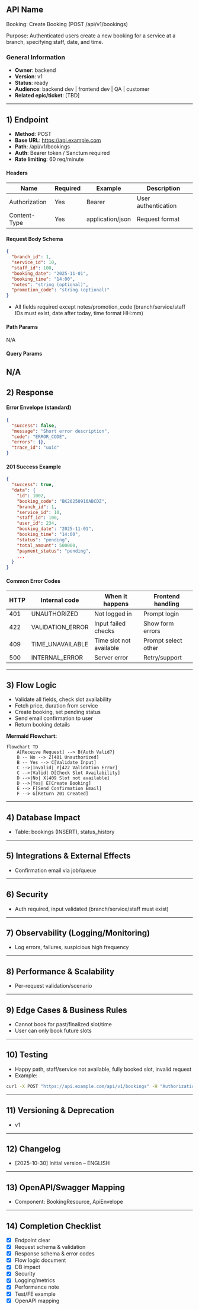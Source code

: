 ## API Name
Booking: Create Booking (POST /api/v1/bookings)

Purpose: Authenticated users create a new booking for a service at a branch, specifying staff, date, and time.

### General Information
- **Owner**: backend
- **Version**: v1
- **Status**: ready
- **Audience**: backend dev | frontend dev | QA | customer
- **Related epic/ticket**: [TBD]

---
## 1) Endpoint
- **Method**: POST
- **Base URL**: https://api.example.com
- **Path**: /api/v1/bookings
- **Auth**: Bearer token / Sanctum required
- **Rate limiting**: 60 req/minute

#### Headers
| Name           | Required | Example               | Description             |
|----------------|----------|----------------------|-------------------------|
| Authorization  | Yes      | Bearer <token>       | User authentication     |
| Content-Type   | Yes      | application/json     | Request format          |

#### Request Body Schema
```json
{
  "branch_id": 1,
  "service_id": 10,
  "staff_id": 100,
  "booking_date": "2025-11-01",
  "booking_time": "14:00",
  "notes": "string (optional)",
  "promotion_code": "string (optional)"
}
```
- All fields required except notes/promotion_code (branch/service/staff IDs must exist, date after today, time format HH:mm)

#### Path Params
N/A
#### Query Params
N/A
---
## 2) Response
#### Error Envelope (standard)
```json
{
  "success": false,
  "message": "Short error description",
  "code": "ERROR_CODE",
  "errors": {},
  "trace_id": "uuid"
}
```
#### 201 Success Example
```json
{
  "success": true,
  "data": {
    "id": 1002,
    "booking_code": "BK20250916ABCDZ",
    "branch_id": 1,
    "service_id": 10,
    "staff_id": 100,
    "user_id": 234,
    "booking_date": "2025-11-01",
    "booking_time": "14:00",
    "status": "pending",
    "total_amount": 500000,
    "payment_status": "pending",
    ...
  }
}
```
#### Common Error Codes
| HTTP | Internal code     | When it happens                        | Frontend handling       |
|------|-------------------|----------------------------------------|------------------------|
| 401  | UNAUTHORIZED      | Not logged in                          | Prompt login           |
| 422  | VALIDATION_ERROR  | Input failed checks                    | Show form errors       |
| 409  | TIME_UNAVAILABLE  | Time slot not available                | Prompt select other    |
| 500  | INTERNAL_ERROR    | Server error                           | Retry/support          |

---
## 3) Flow Logic
- Validate all fields, check slot availability
- Fetch price, duration from service
- Create booking, set pending status
- Send email confirmation to user
- Return booking details

**Mermaid Flowchart:**
```mermaid
flowchart TD
    A[Receive Request] --> B{Auth Valid?}
    B -- No --> Z[401 Unauthorized]
    B -- Yes --> C[Validate Input]
    C -->|Invalid| Y[422 Validation Error]
    C -->|Valid| D[Check Slot Availability]
    D -->|No| X[409 Slot not available]
    D -->|Yes| E[Create Booking]
    E --> F[Send Confirmation Email]
    F --> G[Return 201 Created]
```
---
## 4) Database Impact
- Table: bookings (INSERT), status_history
---
## 5) Integrations & External Effects
- Confirmation email via job/queue
---
## 6) Security
- Auth required, input validated (branch/service/staff must exist)
---
## 7) Observability (Logging/Monitoring)
- Log errors, failures, suspicious high frequency
---
## 8) Performance & Scalability
- Per-request validation/scenario
---
## 9) Edge Cases & Business Rules
- Cannot book for past/finalized slot/time
- User can only book future slots
---
## 10) Testing
- Happy path, staff/service not available, fully booked slot, invalid request
- Example:
```bash
curl -X POST "https://api.example.com/api/v1/bookings" -H "Authorization: Bearer <token>" -H "Content-Type: application/json" -d '{"branch_id":1,"service_id":10,"staff_id":100,"booking_date":"2025-11-01","booking_time":"14:00"}'
```
---
## 11) Versioning & Deprecation
- v1
---
## 12) Changelog
- [2025-10-30] Initial version – ENGLISH
---
## 13) OpenAPI/Swagger Mapping
- Component: BookingResource, ApiEnvelope
---
## 14) Completion Checklist
- [x] Endpoint clear
- [x] Request schema & validation
- [x] Response schema & error codes
- [x] Flow logic document
- [x] DB impact
- [x] Security
- [x] Logging/metrics
- [x] Performance note
- [x] Test/FE example
- [x] OpenAPI mapping
